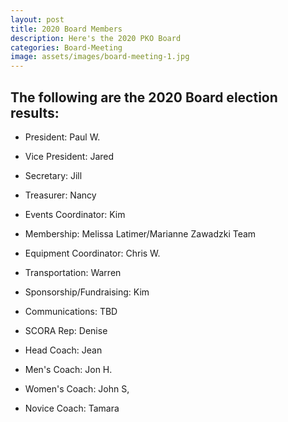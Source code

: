 ```yaml
---
layout: post
title: 2020 Board Members
description: Here's the 2020 PKO Board
categories: Board-Meeting
image: assets/images/board-meeting-1.jpg
---
```

 

The following are the 2020 Board election results:
-----------------------------
- President:   Paul W.

- Vice President:  Jared

- Secretary:  Jill

- Treasurer:  Nancy

- Events Coordinator:   Kim

- Membership:  Melissa Latimer/Marianne Zawadzki Team

- Equipment Coordinator:   Chris W.

- Transportation:   Warren

- Sponsorship/Fundraising:  Kim

- Communications:   TBD

- SCORA Rep:   Denise

- Head Coach:   Jean

- Men's Coach:  Jon H.

- Women's Coach:  John S,

- Novice Coach:  Tamara

